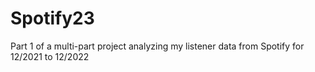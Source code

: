 # Spotify23
Part 1 of a multi-part project analyzing my listener data from Spotify for 12/2021 to 12/2022
